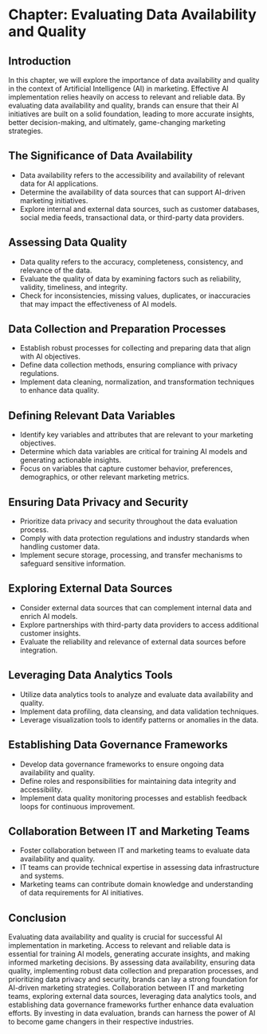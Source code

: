 Chapter: Evaluating Data Availability and Quality
=================================================

Introduction
------------

In this chapter, we will explore the importance of data availability and quality in the context of Artificial Intelligence (AI) in marketing. Effective AI implementation relies heavily on access to relevant and reliable data. By evaluating data availability and quality, brands can ensure that their AI initiatives are built on a solid foundation, leading to more accurate insights, better decision-making, and ultimately, game-changing marketing strategies.

The Significance of Data Availability
-------------------------------------

* Data availability refers to the accessibility and availability of relevant data for AI applications.
* Determine the availability of data sources that can support AI-driven marketing initiatives.
* Explore internal and external data sources, such as customer databases, social media feeds, transactional data, or third-party data providers.

Assessing Data Quality
----------------------

* Data quality refers to the accuracy, completeness, consistency, and relevance of the data.
* Evaluate the quality of data by examining factors such as reliability, validity, timeliness, and integrity.
* Check for inconsistencies, missing values, duplicates, or inaccuracies that may impact the effectiveness of AI models.

Data Collection and Preparation Processes
-----------------------------------------

* Establish robust processes for collecting and preparing data that align with AI objectives.
* Define data collection methods, ensuring compliance with privacy regulations.
* Implement data cleaning, normalization, and transformation techniques to enhance data quality.

Defining Relevant Data Variables
--------------------------------

* Identify key variables and attributes that are relevant to your marketing objectives.
* Determine which data variables are critical for training AI models and generating actionable insights.
* Focus on variables that capture customer behavior, preferences, demographics, or other relevant marketing metrics.

Ensuring Data Privacy and Security
----------------------------------

* Prioritize data privacy and security throughout the data evaluation process.
* Comply with data protection regulations and industry standards when handling customer data.
* Implement secure storage, processing, and transfer mechanisms to safeguard sensitive information.

Exploring External Data Sources
-------------------------------

* Consider external data sources that can complement internal data and enrich AI models.
* Explore partnerships with third-party data providers to access additional customer insights.
* Evaluate the reliability and relevance of external data sources before integration.

Leveraging Data Analytics Tools
-------------------------------

* Utilize data analytics tools to analyze and evaluate data availability and quality.
* Implement data profiling, data cleansing, and data validation techniques.
* Leverage visualization tools to identify patterns or anomalies in the data.

Establishing Data Governance Frameworks
---------------------------------------

* Develop data governance frameworks to ensure ongoing data availability and quality.
* Define roles and responsibilities for maintaining data integrity and accessibility.
* Implement data quality monitoring processes and establish feedback loops for continuous improvement.

Collaboration Between IT and Marketing Teams
--------------------------------------------

* Foster collaboration between IT and marketing teams to evaluate data availability and quality.
* IT teams can provide technical expertise in assessing data infrastructure and systems.
* Marketing teams can contribute domain knowledge and understanding of data requirements for AI initiatives.

Conclusion
----------

Evaluating data availability and quality is crucial for successful AI implementation in marketing. Access to relevant and reliable data is essential for training AI models, generating accurate insights, and making informed marketing decisions. By assessing data availability, ensuring data quality, implementing robust data collection and preparation processes, and prioritizing data privacy and security, brands can lay a strong foundation for AI-driven marketing strategies. Collaboration between IT and marketing teams, exploring external data sources, leveraging data analytics tools, and establishing data governance frameworks further enhance data evaluation efforts. By investing in data evaluation, brands can harness the power of AI to become game changers in their respective industries.
